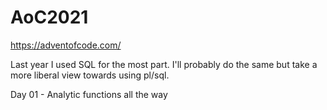 # AoC2021
https://adventofcode.com/

Last year I used SQL for the most part. I'll probably do the same but take a more liberal view towards using pl/sql.

Day 01 - Analytic functions all the way
